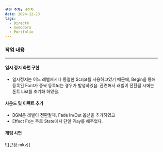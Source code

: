 ```yaml
---
구현 주차: 4주차
date: 2024-12-23
tags:
  - DirectX
  - momodora
  - Portfolio
---
```

### 작업 내용
---


#### 일시 정지 화면 구현
- 일시정지는 어느 레밸에서나 동일한 Script를 사용하고있기 때문에, Begin을 통해 등록된 Font가 중복 등록되는 경우가 발생하였음. 관련해서 래벨이 전환될 시에는 폰트 List를 초기화 하였음.

#### 사운드 및 이펙트 추가
- BGM은 레밸이 전환될때, Fade In/Out 옵션을 추가하였고
- Effect Fx는 주로 State에서 단일 Play를 해주었다.

#### 게임 시연
![[근황.mkv]]